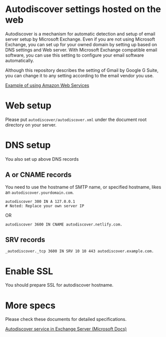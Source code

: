 # Autodiscover settings hosted on the web

Autodiscover is a mechanism for automatic detection and setup of email server setup by Microsoft Exchange.
Even if you are not using Microsoft Exchange, you can set up for your owned domain by setting up based on DNS settings and Web server.
With Microsoft Exchange compatible email software, you can use this setting to configure your email software automatically.


Although this repository describes the setting of Gmail by Google G Suite,
you can change it to any setting according to the email vendor you use.

[Example of using Amazon Web Services](https://docs.aws.amazon.com/en_us/workmail/latest/adminguide/autodiscover.html)

# Web setup

Please put `autodiscover/autodiscover.xml` under the document root directory on your server.



# DNS setup

You also set up above DNS records

## A or CNAME records

You need to use the hostname of SMTP name, or specified hostname, likes an `autodiscover.yourdomain.com`.

```
autodiscover 300 IN A 127.0.0.1
# Noted: Replace your own server IP
```

OR

```
autodiscover 3600 IN CNAME autodiscover.netlify.com.
```

## SRV records
```
_autodiscover._tcp 3600 IN SRV 10 10 443 autodiscover.example.com.
```

# Enable SSL

You should prepare SSL for autodiscover hostname.


# More specs

Please check these documents for detailed specifications.

[Autodiscover service in Exchange Server (Microsoft Docs)](https://docs.microsoft.com/en-us/exchange/architecture/client-access/autodiscover?view=exchserver-2019)

